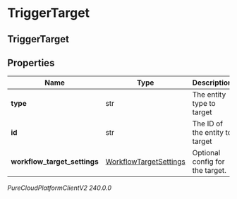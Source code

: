 # TriggerTarget

## TriggerTarget

## Properties

|Name | Type | Description | Notes|
|------------ | ------------- | ------------- | -------------|
| **type** | str | The entity type to target | [optional] |
| **id** | str | The ID of the entity to target | [optional] |
| **workflow_target_settings** | [WorkflowTargetSettings](WorkflowTargetSettings) | Optional config for the target. | [optional] |



_PureCloudPlatformClientV2 240.0.0_
